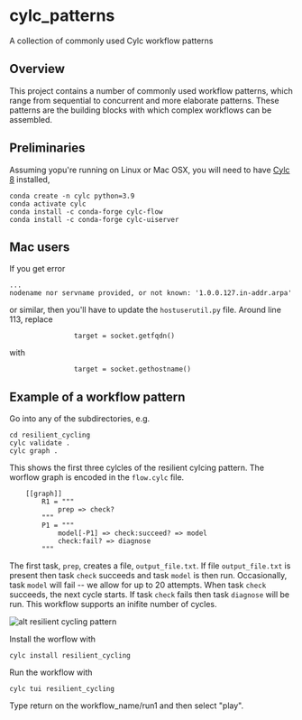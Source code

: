 # cylc_patterns

A collection of commonly used Cylc workflow patterns 

## Overview

This project contains a number of commonly used workflow patterns, which range from sequential to concurrent and more elaborate patterns. These patterns 
are the building blocks with which complex workflows can be assembled.

## Preliminaries

Assuming yopu're running on Linux or Mac OSX, you will need to have [Cylc 8](https://cylc.github.io/cylc-doc/stable/html/) installed,
```
conda create -n cylc python=3.9
conda activate cylc
conda install -c conda-forge cylc-flow
conda install -c conda-forge cylc-uiserver
```

## Mac users

If you get error
```
...
nodename nor servname provided, or not known: '1.0.0.127.in-addr.arpa'
```
or similar, then you'll have to update the `hostuserutil.py` file. Around line 113, replace
```
                target = socket.getfqdn()
```
with 
```
                target = socket.gethostname()
```



## Example of a workflow pattern

Go into any of the subdirectories, e.g.
```
cd resilient_cycling
cylc validate .
cylc graph .
```
This shows the first three cylcles of the resilient cylcing pattern. The worflow graph is encoded in the `flow.cylc` file.
```
    [[graph]]
        R1 = """
            prep => check?
        """
        P1 = """
            model[-P1] => check:succeed? => model
            check:fail? => diagnose
        """
```
The first task, `prep`, creates a file, `output_file.txt`. If file `output_file.txt` is present then task `check` succeeds and task `model` is then run. Occasionally, task `model` will fail -- we allow for up to 20 attempts. When task `check` succeeds, the next cycle starts. If task `check` fails then task `diagnose` will be run. This workflow supports an inifite number of cycles.

![alt resilient cycling pattern](https://github.com/pletzer/cylc_patterns/blob/main/figures/resilient_cycling.png?raw=true)

Install the worflow with
```
cylc install resilient_cycling
```

Run the workflow with
```
cylc tui resilient_cycling
```
Type return on the workflow_name/run1 and then select "play".





